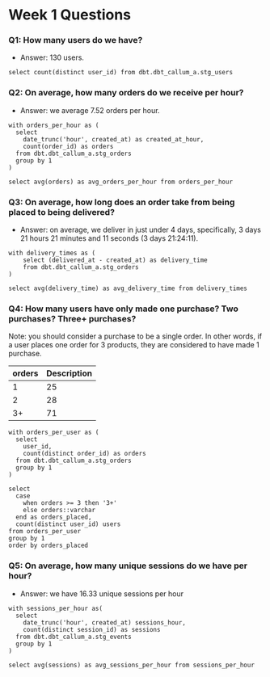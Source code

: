 # Week 1 Questions

### Q1: How many users do we have?

- Answer: 130 users.

```
select count(distinct user_id) from dbt.dbt_callum_a.stg_users
```

### Q2: On average, how many orders do we receive per hour?

- Answer: we average 7.52 orders per hour.

```
with orders_per_hour as (
  select 
    date_trunc('hour', created_at) as created_at_hour,
    count(order_id) as orders
  from dbt.dbt_callum_a.stg_orders
  group by 1
)

select avg(orders) as avg_orders_per_hour from orders_per_hour
```

### Q3: On average, how long does an order take from being placed to being delivered?

- Answer: on average, we deliver in just under 4 days, specifically, 3 days 21 hours 21 minutes and 11 seconds (3 days 21:24:11).

```
with delivery_times as (
    select (delivered_at - created_at) as delivery_time
    from dbt.dbt_callum_a.stg_orders
)

select avg(delivery_time) as avg_delivery_time from delivery_times
```


### Q4: How many users have only made one purchase? Two purchases? Three+ purchases?

Note: you should consider a purchase to be a single order. In other words, if a user places one order for 3 products, they are considered to have made 1 purchase.

| orders      | Description |
| ----------- | ----------- |
| 1           | 25          |
| 2           | 28          |
| 3+          | 71         |

```
with orders_per_user as (
  select
    user_id,
    count(distinct order_id) as orders
  from dbt.dbt_callum_a.stg_orders
  group by 1
)

select
  case 
    when orders >= 3 then '3+'
    else orders::varchar
  end as orders_placed,
  count(distinct user_id) users
from orders_per_user
group by 1
order by orders_placed
```


### Q5: On average, how many unique sessions do we have per hour?

- Answer: we have 16.33 unique sessions per hour

```
with sessions_per_hour as(
  select 
    date_trunc('hour', created_at) sessions_hour,
    count(distinct session_id) as sessions
  from dbt.dbt_callum_a.stg_events
  group by 1
)

select avg(sessions) as avg_sessions_per_hour from sessions_per_hour
```
